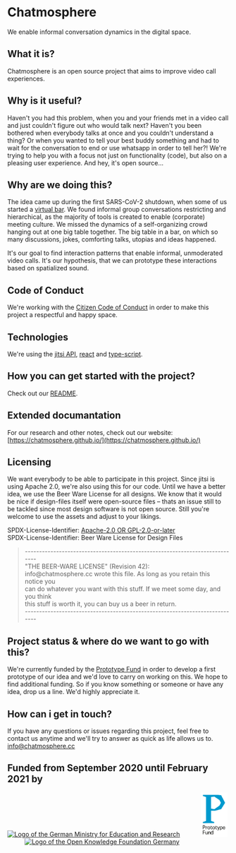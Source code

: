 # Chatmosphere

We enable informal conversation dynamics in the digital space.

## What it is?

Chatmosphere is an open source project that aims to improve video call experiences. 

## Why is it useful?

Haven't you had this problem, when you and your friends met in a video call and just couldn't figure out who would talk next? Haven't you been bothered when everybody talks at once and you couldn't understand a thing? Or when you wanted to tell your best buddy something and had to wait for the conversation to end  or use whatsapp in order to tell her?! We're trying to help you with a focus not just on functionality (code), but also on a pleasing user experience. And hey, it's open source…

## Why are we doing this?

The idea came up during the first SARS-CoV-2 shutdown, when some of us started a [virtual bar](https://www.notion.so/How-it-started-e201ac34fbec4429b5dabe7de9699d1e). We found informal group conversations restricting and hierarchical, as the majority of tools is created to enable (corporate) meeting culture. We missed the dynamics of a self-organizing crowd hanging out at one big table together. The big table in a bar, on which so many discussions, jokes, comforting talks, utopias and ideas happened.

It's our goal to find interaction patterns that enable informal, unmoderated video calls. It's our hypothesis, that we can prototype these interactions based on spatialized sound.

## Code of Conduct 

We're working with the [Citizen Code of Conduct](CODE_OF_CONDUCT.md) in order to make this project a respectful and happy space.

## Technologies

We're using the [jitsi API](https://github.com/jitsi/lib-jitsi-meet/blob/master/doc/API.md), [react](https://reactjs.org/) and [type-script](https://www.typescriptlang.org/).

## How you can get started with the project?

Check out our [README](README.md).

## Extended documantation

For our research and other notes, check out our website: [https://chatmosphere.github.io/](https://chatmosphere.github.io/)

## Licensing

We want everybody to be able to participate in this project. Since jitsi is using Apache 2.0, we're also using this for our code. Until we have a better idea, we use the Beer Ware License for all designs. We know that it would be nice if design-files itself were open-source files – thats an issue still to be tackled since most design software is not open source. Still you're welcome to use the assets and adjust to your likings. 

SPDX-License-Identifier: [Apache-2.0 OR GPL-2.0-or-later](LICENSE.md)
<br>
SPDX-License-Identifier: Beer Ware License for Design Files

<blockquote> 
 ----------------------------------------------------------------------------<br>
 "THE BEER-WARE LICENSE" (Revision 42):<br>
 info@chatmosphere.cc wrote this file. As long as you retain this notice you<br>
 can do whatever you want with this stuff. If we meet some day, and you think<br>
 this stuff is worth it, you can buy us a beer in return.<br>
 ----------------------------------------------------------------------------
</blockquote>

## Project status & where do we want to go with this?

We're currently funded by the [Prototype Fund](https://prototypefund.de/) in order to develop a first prototype of our idea and we'd love to carry on working on this. We hope to find additional funding. So if you know something or someone or have any idea, drop us a line. We'd highly appreciate it. 

## How can i get in touch?

If you have any questions or issues regarding this project, feel free to contact us anytime and we'll try to answer as quick as life allows us to. [info@chatmosphere.cc](mailto:info@chatmosphere.cc)

## Funded from September 2020 until February 2021 by

<p>
<a href="https://www.bmbf.de/en/" rel="nofollow"><img src="https://camo.githubusercontent.com/7c7c9e775fcbaa291e763d52be117c16eba5cce7d8d21db0fac844326d92a956/68747470733a2f2f74696d656c656e732e696f2f6173736574732f696d616765732f626d62662e737667" alt="Logo of the German Ministry for Education and Research" style="max-width:100%;" height="100px"></a>&nbsp; &nbsp; &nbsp; &nbsp; &nbsp; &nbsp; <a href="https://prototypefund.de/en/" rel="nofollow"><img src="https://raw.githubusercontent.com/prototypefund/ptf-ci/master/logos/PrototypeFund-P-Logo.svg" alt="Logo of the Prototype Fund" style="max-width:100%;" height="100px"></a>&nbsp; &nbsp; &nbsp; &nbsp; &nbsp; &nbsp; <a href="https://okfn.de/en/" rel="nofollow"><img src="https://prototypefund.de/wp-content/uploads/2016/07/logo-okfn.svg" alt="Logo of the Open Knowledge Foundation Germany" style="max-width:100%;" height="100px"></a>
</p>
